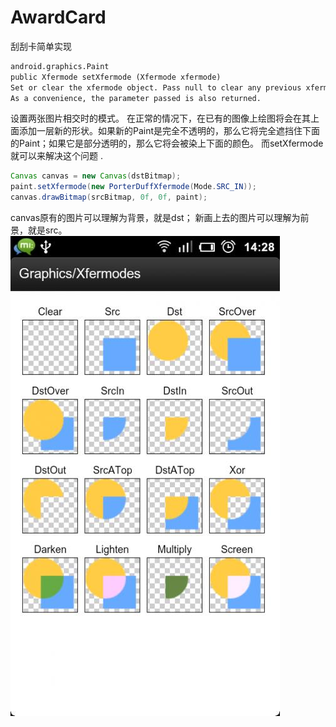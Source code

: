 AwardCard
=========

刮刮卡简单实现

```xml
android.graphics.Paint
public Xfermode setXfermode (Xfermode xfermode)
Set or clear the xfermode object. Pass null to clear any previous xfermode. 
As a convenience, the parameter passed is also returned.
```

设置两张图片相交时的模式。
在正常的情况下，在已有的图像上绘图将会在其上面添加一层新的形状。如果新的Paint是完全不透明的，那么它将完全遮挡住下面的Paint；如果它是部分透明的，那么它将会被染上下面的颜色。
而setXfermode就可以来解决这个问题 .

```java
Canvas canvas = new Canvas(dstBitmap);  
paint.setXfermode(new PorterDuffXfermode(Mode.SRC_IN));    
canvas.drawBitmap(srcBitmap, 0f, 0f, paint);   
```

canvas原有的图片可以理解为背景，就是dst；
新画上去的图片可以理解为前景，就是src。
![](https://github.com/xuwt/AwardCard/raw/master/image/mode.gif)  
